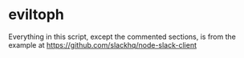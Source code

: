 # eviltoph
Everything in this script, except the commented sections, is from the example at https://github.com/slackhq/node-slack-client

